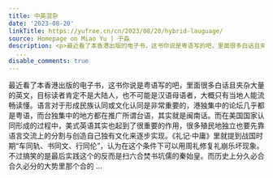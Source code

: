 ```yaml
---
title: 中英混杂
date: '2023-08-20'
linkTitle: https://yufree.cn/cn/2023/08/20/hybrid-lauguage/
source: Homepage on Miao Yu | 于淼
description: <p>最近看了本香港出版的电子书，这书你说是粤语写的吧，里面很多白话且夹杂大量的英文，目标读者肯定不是大陆人，也不可能是汉语母语者，大概只有当地人能流畅读懂。语言对于形成民族认同或文化认同是非常重要的，港独集中的论坛几乎都是粤语，而台独集中的地方都在推广所谓台语，其实就是闽南话。而在美国国家认同形成的过程中，美式英语其实也起到了很重要的作用，很多殖民地独立也要先靠语言交流上的分割与创造自己独有文化来逐步实现。《礼记·中庸》里就提到战国时期“车同轨、书同文、行同伦”，认为在这个条件下可以用周礼修复礼崩乐坏现象。不过搞笑的是最后实践这个的反而是扫六合焚书坑儒的秦始皇。而历史上分久必合合久必分的大势里那个合的
  ...
disable_comments: true
---
```

<p>最近看了本香港出版的电子书，这书你说是粤语写的吧，里面很多白话且夹杂大量的英文，目标读者肯定不是大陆人，也不可能是汉语母语者，大概只有当地人能流畅读懂。语言对于形成民族认同或文化认同是非常重要的，港独集中的论坛几乎都是粤语，而台独集中的地方都在推广所谓台语，其实就是闽南话。而在美国国家认同形成的过程中，美式英语其实也起到了很重要的作用，很多殖民地独立也要先靠语言交流上的分割与创造自己独有文化来逐步实现。《礼记·中庸》里就提到战国时期“车同轨、书同文、行同伦”，认为在这个条件下可以用周礼修复礼崩乐坏现象。不过搞笑的是最后实践这个的反而是扫六合焚书坑儒的秦始皇。而历史上分久必合合久必分的大势里那个合的 ...